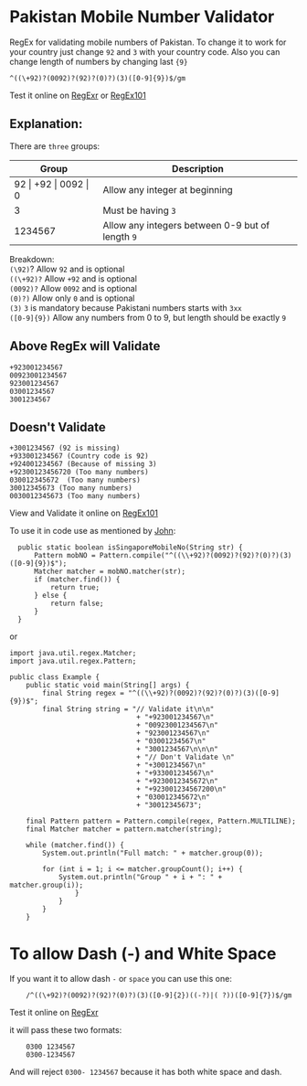 # Pakistan Mobile Number Validator
RegEx for validating mobile numbers of Pakistan. To change it to work for your country just change `92` and `3` with your country code. Also you can change length of numbers by changing last `{9}`

    ^((\+92)?(0092)?(92)?(0)?)(3)([0-9]{9})$/gm
     
Test it online on [RegExr](https://regexr.com/62e7a) or [RegEx101](https://regex101.com/) 
    
## Explanation:  
There are `three` groups: 

|Group|Description|
|--|--|
|92 \| +92 \| 0092 \| 0  | Allow any integer at beginning  |
| 3 | Must be having `3` |
|1234567| Allow any integers between 0-9 but of length `9`|


Breakdown:  
`(\92)`? Allow `92` and is optional  
`((\+92)?` Allow `+92` and is optional  
`(0092)?` Allow `0092` and is optional  
`(0)?)` Allow only `0` and is optional  
`(3)` `3` is mandatory because Pakistani numbers starts with `3xx`  
`([0-9]{9})` Allow any numbers from 0 to 9, but length should be exactly `9`  




## Above RegEx will Validate



    +923001234567
    00923001234567
    923001234567
    03001234567
    3001234567




## Doesn't Validate 
    +3001234567 (92 is missing)
    +933001234567 (Country code is 92)
    +924001234567 (Because of missing 3)
    +92300123456720 (Too many numbers)
    030012345672  (Too many numbers)
    30012345673 (Too many numbers)
    0030012345673 (Too many numbers)


View and Validate it online on [RegEx101](https://regex101.com/r/h7LIjZ/2)


To use it in code use as mentioned by [John](https://stackoverflow.com/a/22344145/5737774):

      public static boolean isSingaporeMobileNo(String str) {
          Pattern mobNO = Pattern.compile("^((\\+92)?(0092)?(92)?(0)?)(3)([0-9]{9})$");
          Matcher matcher = mobNO.matcher(str);
          if (matcher.find()) {
              return true;
          } else {
              return false;
          }
      }


or


    import java.util.regex.Matcher;
    import java.util.regex.Pattern;

    public class Example {
        public static void main(String[] args) {
            final String regex = "^((\\+92)?(0092)?(92)?(0)?)(3)([0-9]{9})$";
            final String string = "// Validate it\n\n"
                                   + "+923001234567\n"
                                   + "00923001234567\n"
                                   + "923001234567\n"
                                   + "03001234567\n"
                                   + "3001234567\n\n\n"
                                   + "// Don't Validate \n"
                                   + "+3001234567\n"
                                   + "+933001234567\n"
                                   + "+9230012345672\n"
                                   + "+923001234567200\n"
                                   + "030012345672\n"
                                   + "30012345673";

        final Pattern pattern = Pattern.compile(regex, Pattern.MULTILINE);
        final Matcher matcher = pattern.matcher(string);
        
        while (matcher.find()) {
            System.out.println("Full match: " + matcher.group(0));
            
            for (int i = 1; i <= matcher.groupCount(); i++) {
                System.out.println("Group " + i + ": " + matcher.group(i));
                    }
                }
            }
        }

# To allow Dash (-) and White Space

If you want it to allow dash `-` or `space` you can use this one:  

        /^((\+92)?(0092)?(92)?(0)?)(3)([0-9]{2})((-?)|( ?))([0-9]{7})$/gm
        
Test it online on [RegExr](https://regexr.com/62e63)  
        
it will pass these two formats: 

        0300 1234567
        0300-1234567
        
And will reject `0300- 1234567` because it has both white space and dash. 





